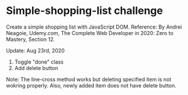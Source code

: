 # Simple-shopping-list challenge

Create a simple shopping list with JavaScript DOM. 
Reference: By Andrei Neagoie, Udemy.com, The Complete Web Developer in 2020: Zero to Mastery, Section 12.

Update: Aug 23rd, 2020
1. Toggle "done" class
2. Add delete button

Note: The line-cross method works but deleting specified item is not wokring properly.
Also, newly added item does not have delete button.
